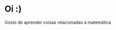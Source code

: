 # Oi :)
Gosto de aprender coisas relacionadas a matemática

<!--
**SOPHI-A9/SOPHI-A9** is a ✨ _special_ ✨ repository because its `README.md` (this file) appears on your GitHub profile.

Here are some ideas to get you started:

- 🔭 I’m currently working on ...escola
- 🌱 I’m currently learning ...python
- 👯 I’m looking to collaborate on ...
- 🤔 I’m looking for help with ...
- 💬 Ask me about ...
- 📫 How to reach me: ...
- 😄 Pronouns: ...ela/dela
- ⚡ Fun fact: ...matemática é minha matéria favorita :)
-->
